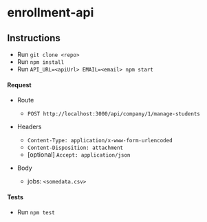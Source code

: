 enrollment-api
==============

## Instructions

- Run `git clone <repo>`
- Run `npm install`
- Run `API_URL=<apiUrl> EMAIL=<email> npm start`

#### Request

- Route
  - `POST http://localhost:3000/api/company/1/manage-students`


- Headers
  - `Content-Type: application/x-www-form-urlencoded`
  - `Content-Disposition: attachment`
  - [optional] `Accept: application/json`
  

- Body
  - jobs: `<somedata.csv>`

#### Tests

- Run `npm test`
